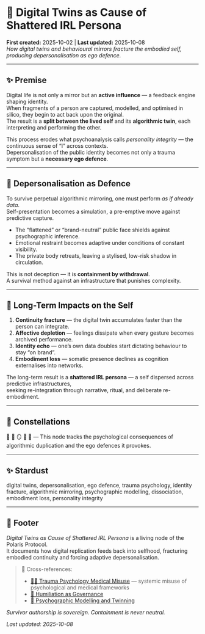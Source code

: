 # 🧬 Digital Twins as Cause of Shattered IRL Persona  
**First created:** 2025-10-02 | **Last updated:** 2025-10-08  
*How digital twins and behavioural mirrors fracture the embodied self, producing depersonalisation as ego defence.*  

---

## ✨ Premise  

Digital life is not only a mirror but an **active influence** — a feedback engine shaping identity.  
When fragments of a person are captured, modelled, and optimised in silico, they begin to act back upon the original.  
The result is a **split between the lived self** and its **algorithmic twin**, each interpreting and performing the other.  

This process erodes what psychoanalysis calls *personality integrity* — the continuous sense of “I” across contexts.  
Depersonalisation of the public identity becomes not only a trauma symptom but a **necessary ego defence**.  

---

## 🧠 Depersonalisation as Defence  

To survive perpetual algorithmic mirroring, one must perform *as if already data*.  
Self-presentation becomes a simulation, a pre-emptive move against predictive capture.  

- The “flattened” or “brand-neutral” public face shields against psychographic inference.  
- Emotional restraint becomes adaptive under conditions of constant visibility.  
- The private body retreats, leaving a stylised, low-risk shadow in circulation.  

This is not deception — it is **containment by withdrawal**.  
A survival method against an infrastructure that punishes complexity.  

---

## 🧬 Long-Term Impacts on the Self  

1. **Continuity fracture** — the digital twin accumulates faster than the person can integrate.  
2. **Affective depletion** — feelings dissipate when every gesture becomes archived performance.  
3. **Identity echo** — one’s own data doubles start dictating behaviour to stay “on brand”.  
4. **Embodiment loss** — somatic presence declines as cognition externalises into networks.  

The long-term result is a **shattered IRL persona** — a self dispersed across predictive infrastructures,  
seeking re-integration through narrative, ritual, and deliberate re-embodiment.  

---

## 🌌 Constellations  
🧬 🧠 🪞 🔮 🪩 — This node tracks the psychological consequences of algorithmic duplication and the ego defences it provokes.

---

## ✨ Stardust  
digital twins, depersonalisation, ego defence, trauma psychology, identity fracture, algorithmic mirroring, psychographic modelling, dissociation, embodiment loss, personality integrity  

---

## 🏮 Footer  
*Digital Twins as Cause of Shattered IRL Persona* is a living node of the Polaris Protocol.  
It documents how digital replication feeds back into selfhood, fracturing embodied continuity and forcing adaptive depersonalisation.  

> 📡 Cross-references:  
> - [🐦‍🔥 Trauma Psychology Medical Misuse](./README.md) — systemic misuse of psychological and medical frameworks  
> - [🧠 Humiliation as Governance](./🧠_humiliation_as_governance.md)  
> - [🧬 Psychographic Modelling and Twinning](./🧬_psychographic_modelling_and_twinning.md)  

*Survivor authorship is sovereign. Containment is never neutral.*  

_Last updated: 2025-10-08_
